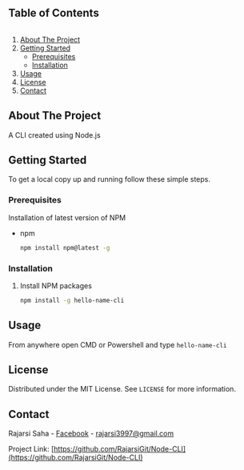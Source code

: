 <!-- TABLE OF CONTENTS -->
<h2 style="display: inline-block">Table of Contents</h2>
<ol>
  <li>
    <a href="#about-the-project">About The Project</a>
  </li>
  <li>
    <a href="#getting-started">Getting Started</a>
    <ul>
      <li><a href="#prerequisites">Prerequisites</a></li>
      <li><a href="#installation">Installation</a></li>
    </ul>
  </li>
  <li><a href="#usage">Usage</a></li>
  <li><a href="#license">License</a></li>
  <li><a href="#contact">Contact</a></li>
</ol>



<!-- ABOUT THE PROJECT -->
## About The Project

A CLI created using Node.js



<!-- GETTING STARTED -->
## Getting Started

To get a local copy up and running follow these simple steps.

### Prerequisites

Installation of latest version of NPM
* npm
  ```sh
  npm install npm@latest -g
  ```



### Installation

1. Install NPM packages
   ```sh
   npm install -g hello-name-cli
   ```



<!-- USAGE EXAMPLES -->
## Usage

From anywhere open CMD or Powershell and type `hello-name-cli`



<!-- LICENSE -->
## License

Distributed under the MIT License. See `LICENSE` for more information.



<!-- CONTACT -->
## Contact

Rajarsi Saha - [Facebook](https://www.facebook.com/rajarsi.saha.3997/) - [rajarsi3997@gmail.com](mailto://rajarsi3997@gmail.com)

Project Link: [https://github.com/RajarsiGit/Node-CLI](https://github.com/RajarsiGit/Node-CLI)
